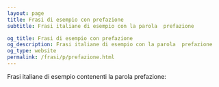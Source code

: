 ```yaml
---
layout: page
title: Frasi di esempio con prefazione 
subtitle: Frasi italiane di esempio con la parola  prefazione

og_title: Frasi di esempio con prefazione 
og_description: Frasi italiane di esempio con la parola  prefazione
og_type: website
permalink: /frasi/p/prefazione.html
---
```


Frasi italiane di esempio contenenti la parola prefazione:


